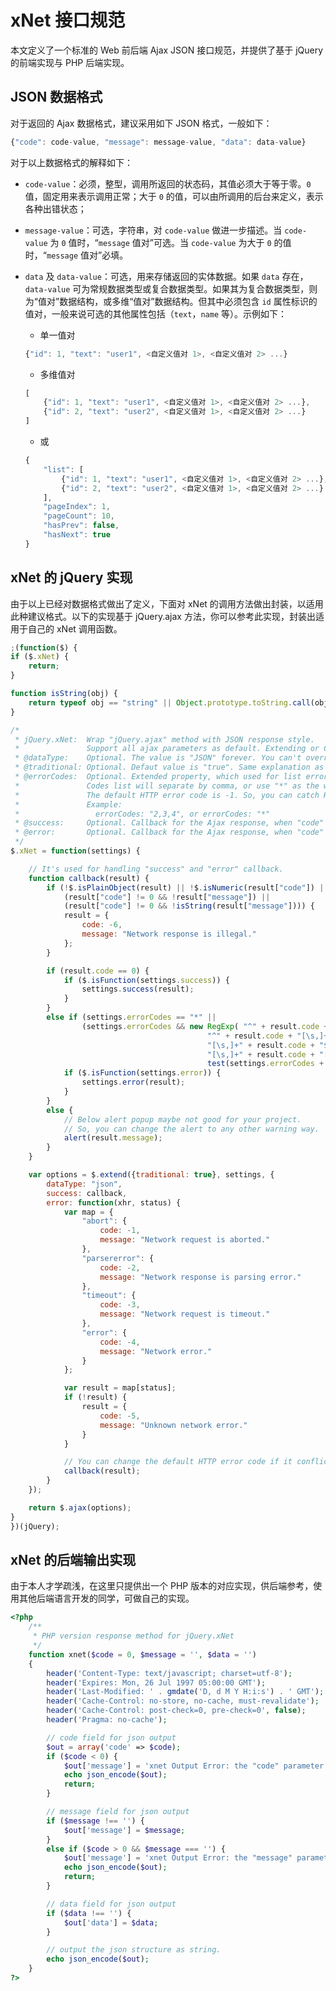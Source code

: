 # xNet 接口规范

本文定义了一个标准的 Web 前后端 Ajax JSON 接口规范，并提供了基于 jQuery 的前端实现与 PHP 后端实现。

## JSON 数据格式

对于返回的 Ajax 数据格式，建议采用如下 JSON 格式，一般如下：

```javascript
{"code": code-value, "message": message-value, "data": data-value}
```

对于以上数据格式的解释如下：

+ `code-value`：必须，整型，调用所返回的状态码，其值必须大于等于零。`0` 值，固定用来表示调用正常；大于 `0` 的值，可以由所调用的后台来定义，表示各种出错状态；
+ `message-value`：可选，字符串，对 `code-value` 做进一步描述。当 `code-value` 为 `0` 值时，“`message` 值对”可选。当 `code-value` 为大于 `0` 的值时，“`message` 值对”必填。
+ `data` 及 `data-value`：可选，用来存储返回的实体数据。如果 `data` 存在，`data-value` 可为常规数据类型或复合数据类型。如果其为复合数据类型，则为“值对”数据结构，或多维“值对”数据结构。但其中必须包含 `id` 属性标识的值对，一般来说可选的其他属性包括（`text`，`name` 等）。示例如下：

	+ 单一值对

	```javascript
	{"id": 1, "text": "user1", <自定义值对 1>, <自定义值对 2> ...}
	```

	+ 多维值对

	```javascript
	[
	    {"id": 1, "text": "user1", <自定义值对 1>, <自定义值对 2> ...},
	    {"id": 2, "text": "user2", <自定义值对 1>, <自定义值对 2> ...}
	]
	```

	+ 或

	```javascript
	{
	    "list": [
	        {"id": 1, "text": "user1", <自定义值对 1>, <自定义值对 2> ...},
	        {"id": 2, "text": "user2", <自定义值对 1>, <自定义值对 2> ...}
	    ],
	    "pageIndex": 1,
	    "pageCount": 10,
	    "hasPrev": false,
	    "hasNext": true
	}
	```

## xNet 的 jQuery 实现

由于以上已经对数据格式做出了定义，下面对 xNet 的调用方法做出封装，以适用此种建议格式。以下的实现基于 jQuery.ajax 方法，你可以参考此实现，封装出适用于自己的 xNet 调用函数。

```javascript
;(function($) {
if ($.xNet) {
	return;
}

function isString(obj) {
	return typeof obj == "string" || Object.prototype.toString.call(obj) === "[object String]";
}

/*
 * jQuery.xNet:  Wrap "jQuery.ajax" method with JSON response style.
 *               Support all ajax parameters as default. Extending or Changing below parameters' usage.
 * @dataType:    Optional. The value is "JSON" forever. You can't override it.
 * @traditional: Optional. Defaut value is "true". Same explanation as "jQuery.ajax" method.
 * @errorCodes:  Optional. Extended property, which used for list error codes you want to catching.
 *               Codes list will separate by comma, or use "*" as the wildcard.
 *               The default HTTP error code is -1. So, you can catch HTTP error also.
 *               Example:
 *                 errorCodes: "2,3,4", or errorCodes: "*"
 * @success:     Optional. Callback for the Ajax response, when "code" value is "0".
 * @error:       Optional. Callback for the Ajax response, when "code" value other than "0".
 */
$.xNet = function(settings) {

	// It's used for handling "success" and "error" callback.
	function callback(result) {
		if (!$.isPlainObject(result) || !$.isNumeric(result["code"]) ||
			(result["code"] != 0 && !result["message"]) ||
			(result["code"] != 0 && !isString(result["message"]))) {
			result = {
				code: -6,
				message: "Network response is illegal."
			};
		}

		if (result.code == 0) {
			if ($.isFunction(settings.success)) {
				settings.success(result);
			}
		}
		else if (settings.errorCodes == "*" ||
				(settings.errorCodes && new RegExp( "^" + result.code + "$|" +
											"^" + result.code + "[\s,]+|" +
											"[\s,]+" + result.code + "$|" +
											"[\s,]+" + result.code + "[\s,]+", "i").
											test(settings.errorCodes + ""))) {
			if ($.isFunction(settings.error)) {
				settings.error(result);
			}
		}
		else {
			// Below alert popup maybe not good for your project.
			// So, you can change the alert to any other warning way.
			alert(result.message);
		}
	}

	var options = $.extend({traditional: true}, settings, {
		dataType: "json",
		success: callback,
		error: function(xhr, status) {
			var map = {
				"abort": {
					code: -1,
					message: "Network request is aborted."
				},
				"parsererror": {
					code: -2,
					message: "Network response is parsing error."
				},
				"timeout": {
					code: -3,
					message: "Network request is timeout."
				},
				"error": {
					code: -4,
					message: "Network error."
				}
			};

			var result = map[status];
			if (!result) {
				result = {
					code: -5,
					message: "Unknown network error."
				}
			}

			// You can change the default HTTP error code if it conflict.
			callback(result);
		}
	});

	return $.ajax(options);
}
})(jQuery);
```


## xNet 的后端输出实现
由于本人才学疏浅，在这里只提供出一个 PHP 版本的对应实现，供后端参考，使用其他后端语言开发的同学，可做自己的实现。

```php
<?php
    /**
     * PHP version response method for jQuery.xNet
     */
	function xnet($code = 0, $message = '', $data = '')
	{
		header('Content-Type: text/javascript; charset=utf-8');
		header('Expires: Mon, 26 Jul 1997 05:00:00 GMT');
		header('Last-Modified: ' . gmdate('D, d M Y H:i:s') . ' GMT');
		header('Cache-Control: no-store, no-cache, must-revalidate');
		header('Cache-Control: post-check=0, pre-check=0', false);
		header('Pragma: no-cache');

		// code field for json output
		$out = array('code' => $code);
		if ($code < 0) {
			$out['message'] = 'xnet Output Error: the "code" parameter should not less than 0.';
			echo json_encode($out);
			return;
		}

		// message field for json output
		if ($message !== '') {
			$out['message'] = $message;
		}
		else if ($code > 0 && $message === '') {
			$out['message'] = 'xnet Output Error: the "message" parameter should define if the "code" parameter great than 0.' ;
			echo json_encode($out);
			return;
		}

		// data field for json output
		if ($data !== '') {
			$out['data'] = $data;
		}

		// output the json structure as string.
		echo json_encode($out);
	}
?>
```